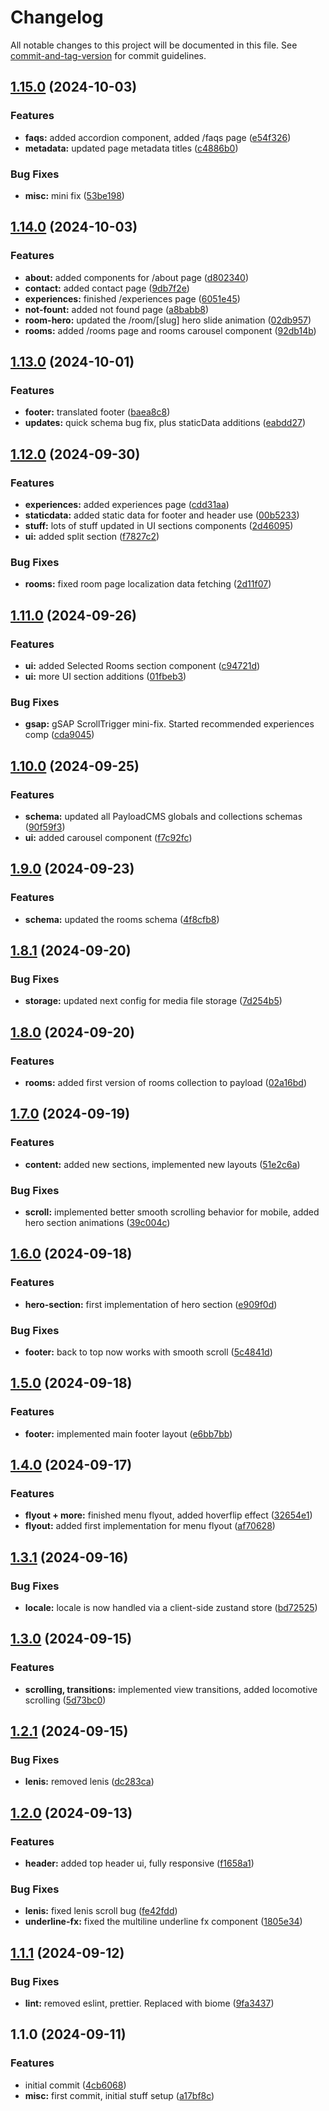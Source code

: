# Changelog

All notable changes to this project will be documented in this file. See [commit-and-tag-version](https://github.com/absolute-version/commit-and-tag-version) for commit guidelines.

## [1.15.0](https://github.com/GeorgeCht/limni-website/compare/v1.14.0...v1.15.0) (2024-10-03)


### Features

* **faqs:** added accordion component, added /faqs page ([e54f326](https://github.com/GeorgeCht/limni-website/commit/e54f3268e7e6ac3b40595ee22ef9667d6c59f3a5))
* **metadata:** updated page metadata titles ([c4886b0](https://github.com/GeorgeCht/limni-website/commit/c4886b03abb50832f8b55acc10d04a20bd0e4552))


### Bug Fixes

* **misc:** mini fix ([53be198](https://github.com/GeorgeCht/limni-website/commit/53be198e8ca7440d24d1d08646de59ef86d462ba))

## [1.14.0](https://github.com/GeorgeCht/limni-website/compare/v1.13.0...v1.14.0) (2024-10-03)


### Features

* **about:** added components for /about page ([d802340](https://github.com/GeorgeCht/limni-website/commit/d8023402a8da554584bab6275c7fcd77b70607e1))
* **contact:** added contact page ([9db7f2e](https://github.com/GeorgeCht/limni-website/commit/9db7f2e921437ff63742055c8764876026bfc97f))
* **experiences:** finished /experiences page ([6051e45](https://github.com/GeorgeCht/limni-website/commit/6051e457492cf7cd6e96386666472b758d66235d))
* **not-fount:** added not found page ([a8babb8](https://github.com/GeorgeCht/limni-website/commit/a8babb84d014e5f926cd7510597480005b9771df))
* **room-hero:** updated the /room/[slug] hero slide animation ([02db957](https://github.com/GeorgeCht/limni-website/commit/02db9573644221ca6ee69bfd6983cc4fcdb5a423))
* **rooms:** added /rooms page and rooms carousel component ([92db14b](https://github.com/GeorgeCht/limni-website/commit/92db14b05dad2a1940ea0c40a7f9c9de1ddd0e7c))

## [1.13.0](https://github.com/GeorgeCht/limni-website/compare/v1.12.0...v1.13.0) (2024-10-01)


### Features

* **footer:** translated footer ([baea8c8](https://github.com/GeorgeCht/limni-website/commit/baea8c89f044b7c7cb432b50724f3085d8a4a63c))
* **updates:** quick schema bug fix, plus staticData additions ([eabdd27](https://github.com/GeorgeCht/limni-website/commit/eabdd275cecb9e8a1496c15b1140ba017329f8b2))

## [1.12.0](https://github.com/GeorgeCht/limni-website/compare/v1.11.0...v1.12.0) (2024-09-30)


### Features

* **experiences:** added experiences page ([cdd31aa](https://github.com/GeorgeCht/limni-website/commit/cdd31aacb3e05dc6f9ee5139c32f45cd2cf816e0))
* **staticdata:** added static data for footer and header use ([00b5233](https://github.com/GeorgeCht/limni-website/commit/00b5233cbde1dff3fcab74c696d211958a426363))
* **stuff:** lots of stuff updated in UI sections components ([2d46095](https://github.com/GeorgeCht/limni-website/commit/2d4609581170ab423b370c1d9f05c44d49676a8b))
* **ui:** added split section ([f7827c2](https://github.com/GeorgeCht/limni-website/commit/f7827c2eb7a0931f2b7fc97dcfa6bb27a0c033e6))


### Bug Fixes

* **rooms:** fixed room page localization data fetching ([2d11f07](https://github.com/GeorgeCht/limni-website/commit/2d11f07c246c32a263d204cbf9ec4d5b75d8a50e))

## [1.11.0](https://github.com/GeorgeCht/limni-website/compare/v1.10.0...v1.11.0) (2024-09-26)


### Features

* **ui:** added Selected Rooms section component ([c94721d](https://github.com/GeorgeCht/limni-website/commit/c94721dba67ab2307b29696999fc6559594b22c1))
* **ui:** more UI section additions ([01fbeb3](https://github.com/GeorgeCht/limni-website/commit/01fbeb3d75e2479d54879294b9b284610f691381))


### Bug Fixes

* **gsap:** gSAP ScrollTrigger mini-fix. Started recommended experiences comp ([cda9045](https://github.com/GeorgeCht/limni-website/commit/cda904539aee6f81ab157b8f837adcb6f0040033))

## [1.10.0](https://github.com/GeorgeCht/limni-website/compare/v1.9.0...v1.10.0) (2024-09-25)


### Features

* **schema:** updated all PayloadCMS globals and collections schemas ([90f59f3](https://github.com/GeorgeCht/limni-website/commit/90f59f37657c054bf35430b1af1e936b1c0c3bf4))
* **ui:** added carousel component ([f7c92fc](https://github.com/GeorgeCht/limni-website/commit/f7c92fc1d1edf92c515c449c53c701597a4f38f0))

## [1.9.0](https://github.com/GeorgeCht/limni-website/compare/v1.8.1...v1.9.0) (2024-09-23)


### Features

* **schema:** updated the rooms schema ([4f8cfb8](https://github.com/GeorgeCht/limni-website/commit/4f8cfb88d8cafa026edafa7571634739d3728ad8))

## [1.8.1](https://github.com/GeorgeCht/limni-website/compare/v1.8.0...v1.8.1) (2024-09-20)


### Bug Fixes

* **storage:** updated next config for media file storage ([7d254b5](https://github.com/GeorgeCht/limni-website/commit/7d254b54c268133f43db66f3434a92c8937d4674))

## [1.8.0](https://github.com/GeorgeCht/limni-website/compare/v1.7.0...v1.8.0) (2024-09-20)


### Features

* **rooms:** added first version of rooms collection to payload ([02a16bd](https://github.com/GeorgeCht/limni-website/commit/02a16bd1742235bb843420552cf9d94fa0e107a0))

## [1.7.0](https://github.com/GeorgeCht/limni-website/compare/v1.6.0...v1.7.0) (2024-09-19)


### Features

* **content:** added new sections, implemented new layouts ([51e2c6a](https://github.com/GeorgeCht/limni-website/commit/51e2c6a925292709d559a65c6a0599c65070b90d))


### Bug Fixes

* **scroll:** implemented better smooth scrolling behavior for mobile, added hero section animations ([39c004c](https://github.com/GeorgeCht/limni-website/commit/39c004ce7a329a47b1f86ccdb7ded583f5f4f47e))

## [1.6.0](https://github.com/GeorgeCht/limni-website/compare/v1.5.0...v1.6.0) (2024-09-18)


### Features

* **hero-section:** first implementation of hero section ([e909f0d](https://github.com/GeorgeCht/limni-website/commit/e909f0db811e6b33e7372368cb21af8bd1018201))


### Bug Fixes

* **footer:** back to top now works with smooth scroll ([5c4841d](https://github.com/GeorgeCht/limni-website/commit/5c4841dbf0c5342124628629740eb1cfcffd609d))

## [1.5.0](https://github.com/GeorgeCht/limni-website/compare/v1.4.0...v1.5.0) (2024-09-18)


### Features

* **footer:** implemented main footer layout ([e6bb7bb](https://github.com/GeorgeCht/limni-website/commit/e6bb7bb037a13f0368b8adfd783d70b93ce05b4b))

## [1.4.0](https://github.com/GeorgeCht/limni-website/compare/v1.3.1...v1.4.0) (2024-09-17)


### Features

* **flyout + more:** finished menu flyout, added hoverflip effect ([32654e1](https://github.com/GeorgeCht/limni-website/commit/32654e133212511541666e97192f4c9d55fc2a8b))
* **flyout:** added first implementation for menu flyout ([af70628](https://github.com/GeorgeCht/limni-website/commit/af70628cc661053e0c182699d6b7b60377440c9e))

## [1.3.1](https://github.com/GeorgeCht/limni-website/compare/v1.3.0...v1.3.1) (2024-09-16)


### Bug Fixes

* **locale:** locale is now handled via a client-side zustand store ([bd72525](https://github.com/GeorgeCht/limni-website/commit/bd725258da961423f8c1e9a45d9bf7f61e32f3f6))

## [1.3.0](https://github.com/GeorgeCht/limni-website/compare/v1.2.1...v1.3.0) (2024-09-15)


### Features

* **scrolling, transitions:** implemented view transitions, added locomotive scrolling ([5d73bc0](https://github.com/GeorgeCht/limni-website/commit/5d73bc03b77f707aeabaec8b3693c9ac200d9727))

## [1.2.1](https://github.com/GeorgeCht/limni-website/compare/v1.2.0...v1.2.1) (2024-09-15)


### Bug Fixes

* **lenis:** removed lenis ([dc283ca](https://github.com/GeorgeCht/limni-website/commit/dc283caac2bc8b7045cb1db094d9a9cdb31119e4))

## [1.2.0](https://github.com/GeorgeCht/limni-website/compare/v1.1.1...v1.2.0) (2024-09-13)


### Features

* **header:** added top header ui, fully responsive ([f1658a1](https://github.com/GeorgeCht/limni-website/commit/f1658a1e0349ad4594f2978fab26d7a00a163db2))


### Bug Fixes

* **lenis:** fixed lenis scroll bug ([fe42fdd](https://github.com/GeorgeCht/limni-website/commit/fe42fdd892953f420ad9d5fc6fc10908afd9ec92))
* **underline-fx:** fixed the multiline underline fx component ([1805e34](https://github.com/GeorgeCht/limni-website/commit/1805e340a1812c9985f80f7dca56a7b37fea5536))

## [1.1.1](https://github.com/GeorgeCht/limni-website/compare/v1.1.0...v1.1.1) (2024-09-12)


### Bug Fixes

* **lint:** removed eslint, prettier. Replaced with biome ([9fa3437](https://github.com/GeorgeCht/limni-website/commit/9fa3437d7658b36fca6379e39acb41dc1027e877))

## 1.1.0 (2024-09-11)


### Features

* initial commit ([4cb6068](https://github.com/GeorgeCht/limni-website/commit/4cb606858c82a7b07c564610863b7fe73e6294f9))
* **misc:** first commit, initial stuff setup ([a17bf8c](https://github.com/GeorgeCht/limni-website/commit/a17bf8c05b338701a6b439c4fd12826f6cf4ff12))
